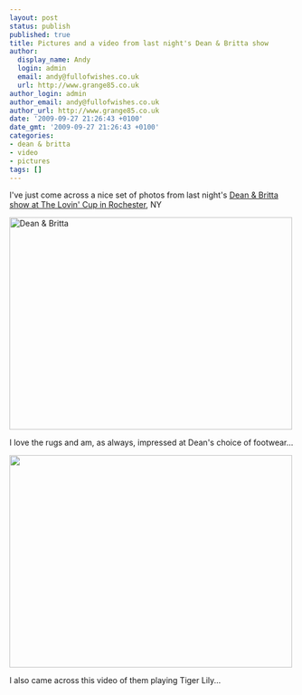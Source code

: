 ```yaml
---
layout: post
status: publish
published: true
title: Pictures and a video from last night's Dean & Britta show
author:
  display_name: Andy
  login: admin
  email: andy@fullofwishes.co.uk
  url: http://www.grange85.co.uk
author_login: admin
author_email: andy@fullofwishes.co.uk
author_url: http://www.grange85.co.uk
date: '2009-09-27 21:26:43 +0100'
date_gmt: '2009-09-27 21:26:43 +0100'
categories:
- dean & britta
- video
- pictures
tags: []
---
```

<p>I've just come across a nice set of photos from last night's <a href="/database/show/2009-09-26-dean-britta-the-lovin-cup-rochester-ny-usa/">Dean & Britta show at The Lovin' Cup in Rochester</a>, NY</p>
<p><a href="http://www.flickr.com/photos/83204357@N00/3958818681/"><img alt="Dean & Britta" src="https://farm3.static.flickr.com/2431/3958818681_04bf1f13fe.jpg" title="Dean & Britta" class="aligncenter" width="500" height="375" /></a></p>
<p>I love the rugs and am, as always, impressed at Dean's choice of footwear...</p>
<p><a href="http://www.flickr.com/photos/83204357@N00/3959663598/in/photostream/"><img alt="" src="https://farm3.static.flickr.com/2535/3959663598_d64f453dea.jpg" title="Deans feet" class="aligncenter" width="500" height="375" /></a></p>
<p>I also came across this video of them playing Tiger Lily...</p>
<p><figure class="caption "><figcaption class="caption-text"></figcaption></figure></p>
